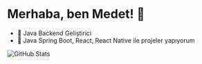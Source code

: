 # Merhaba, ben Medet! 👋

- 🚀 Java Backend Geliştirici
- 🔭 Java Spring Boot, React, React Native ile projeler yapıyorum

![GitHub Stats](https://github-readme-stats.vercel.app/api?username=medetbr&show_icons=true&theme=radical)
